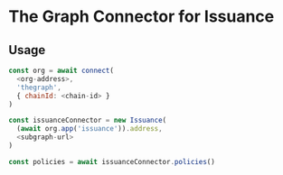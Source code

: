 # The Graph Connector for Issuance

## Usage

```js
const org = await connect(
  <org-address>,
  'thegraph',
  { chainId: <chain-id> }
)

const issuanceConnector = new Issuance(
  (await org.app('issuance')).address,
  <subgraph-url>
)

const policies = await issuanceConnector.policies()
```
